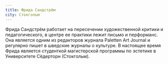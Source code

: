 ```yaml
---
title: Фрида Сандстрём
city: Стокгольм
---
```


Фрида Сандстрём работает на пересечении художественной критики и педагогического, в центре ее практики лежит письмо и перформанс. Она является одним из редакторов журнала Paletten Art Journal и регулярно пишет в шведские журналы о культуре. В настоящее время Фрида является студенткой магистерской программы по эстетике в Университете Сёдерторн (Стокгольм).
